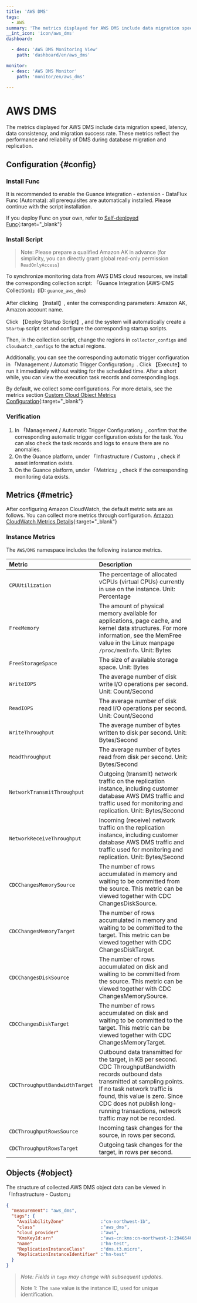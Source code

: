 ```yaml
---
title: 'AWS DMS'
tags: 
  - AWS
summary: 'The metrics displayed for AWS DMS include data migration speed, latency, data consistency, and migration success rate. These metrics reflect the performance and reliability of DMS during database migration and replication.'
__int_icon: 'icon/aws_dms'
dashboard:

  - desc: 'AWS DMS Monitoring View'
    path: 'dashboard/en/aws_dms'

monitor:
  - desc: 'AWS DMS Monitor'
    path: 'monitor/en/aws_dms'

---
```


<!-- markdownlint-disable MD025 -->
# AWS DMS
<!-- markdownlint-enable -->

The metrics displayed for AWS DMS include data migration speed, latency, data consistency, and migration success rate. These metrics reflect the performance and reliability of DMS during database migration and replication.


## Configuration {#config}

### Install Func

It is recommended to enable the Guance integration - extension - DataFlux Func (Automata): all prerequisites are automatically installed. Please continue with the script installation.

If you deploy Func on your own, refer to [Self-deployed Func](https://func.guance.com/doc/script-market-guance-integration/){:target="_blank"}

### Install Script

> Note: Please prepare a qualified Amazon AK in advance (for simplicity, you can directly grant global read-only permission `ReadOnlyAccess`)

To synchronize monitoring data from AWS DMS cloud resources, we install the corresponding collection script: 「Guance Integration (AWS-DMS Collection)」(ID: `guance_aws_dms`)

After clicking 【Install】, enter the corresponding parameters: Amazon AK, Amazon account name.

Click 【Deploy Startup Script】, and the system will automatically create a `Startup` script set and configure the corresponding startup scripts.

Then, in the collection script, change the regions in `collector_configs` and `cloudwatch_configs` to the actual regions.

Additionally, you can see the corresponding automatic trigger configuration in 「Management / Automatic Trigger Configuration」. Click 【Execute】to run it immediately without waiting for the scheduled time. After a short while, you can view the execution task records and corresponding logs.

By default, we collect some configurations. For more details, see the metrics section [Custom Cloud Object Metrics Configuration](https://func.guance.com/doc/script-market-guance-aws-cloudwatch/){:target="_blank"}


### Verification

1. In 「Management / Automatic Trigger Configuration」, confirm that the corresponding automatic trigger configuration exists for the task. You can also check the task records and logs to ensure there are no anomalies.
2. On the Guance platform, under 「Infrastructure / Custom」, check if asset information exists.
3. On the Guance platform, under 「Metrics」, check if the corresponding monitoring data exists.

## Metrics {#metric}
After configuring Amazon CloudWatch, the default metric sets are as follows. You can collect more metrics through configuration. [Amazon CloudWatch Metrics Details](https://docs.aws.amazon.com/zh_cn/dms/latest/userguide/CHAP_Monitoring.html){:target="_blank"}

### Instance Metrics

The `AWS/DMS` namespace includes the following instance metrics.

| Metric                                           | Description                                                                                                                                          |
|:---------------------------------------------|:--------------------------------------------------------------------------------------------------------------------------------------------|
| `CPUUtilization`                             | The percentage of allocated vCPUs (virtual CPUs) currently in use on the instance. Unit: Percentage                                                                                                       |
| `FreeMemory`                                 | The amount of physical memory available for applications, page cache, and kernel data structures. For more information, see the MemFree value in the Linux manpage `/proc/memInfo`. Unit: Bytes                                                           |
| `FreeStorageSpace`                           | The size of available storage space. Unit: Bytes                                                                                                                             |
| `WriteIOPS`                                  | The average number of disk write I/O operations per second. Unit: Count/Second                                                                                                                    |
| `ReadIOPS`                                   | The average number of disk read I/O operations per second. Unit: Count/Second                                                                                                                    |
| `WriteThroughput`                            | The average number of bytes written to disk per second. Unit: Bytes/Second                                                                                                                        |
| `ReadThroughput`                             | The average number of bytes read from disk per second. Unit: Bytes/Second                                                                                                                       |
| `NetworkTransmitThroughput`                  | Outgoing (transmit) network traffic on the replication instance, including customer database AWS DMS traffic and traffic used for monitoring and replication. Unit: Bytes/Second                                                                                        |
| `NetworkReceiveThroughput`                   | Incoming (receive) network traffic on the replication instance, including customer database AWS DMS traffic and traffic used for monitoring and replication. Unit: Bytes/Second                                                                                        |
| `CDCChangesMemorySource`                     | The number of rows accumulated in memory and waiting to be committed from the source. This metric can be viewed together with CDC ChangesDiskSource.                                                                                          |
| `CDCChangesMemoryTarget`                     | The number of rows accumulated in memory and waiting to be committed to the target. This metric can be viewed together with CDC ChangesDiskTarget.                                                                                         |
| `CDCChangesDiskSource`                       | The number of rows accumulated on disk and waiting to be committed from the source. This metric can be viewed together with CDC ChangesMemorySource.                                                                                        |
| `CDCChangesDiskTarget`                       | The number of rows accumulated on disk and waiting to be committed to the target. This metric can be viewed together with CDC ChangesMemoryTarget.                                                                                       |
| `CDCThroughputBandwidthTarget`               | Outbound data transmitted for the target, in KB per second. CDC ThroughputBandwidth records outbound data transmitted at sampling points. If no task network traffic is found, this value is zero. Since CDC does not publish long-running transactions, network traffic may not be recorded.                                |
| `CDCThroughputRowsSource`                    | Incoming task changes for the source, in rows per second.                                                                                                                           |
| `CDCThroughputRowsTarget`                    | Outgoing task changes for the target, in rows per second.|

## Objects {#object}

The structure of collected AWS DMS object data can be viewed in 「Infrastructure - Custom」

```json
{
  "measurement": "aws_dms",
  "tags": {
    "AvailabilityZone"              :"cn-northwest-1b",
    "class"                         :"aws_dms",
    "cloud_provider"                :"aws",
    "KmsKeyId:arn"                  :"aws-cn:kms:cn-northwest-1:294654068288:key/531cd79a-5a86-47d6-b216-0d63e2e32b3a",
    "name"                          :"hn-test",
    "ReplicationInstanceClass"      :"dms.t3.micro",
    "ReplicationInstanceIdentifier" :"hn-test"
  }
}
```

> *Note: Fields in `tags` may change with subsequent updates.*
>
> Note 1: The `name` value is the instance ID, used for unique identification.